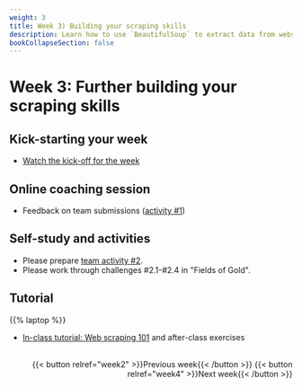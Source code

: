 ```yaml
---
weight: 3
title: Week 3) Building your scraping skills
description: Learn how to use `BeautifulSoup` to extract data from websites and select a data source for your team project.
bookCollapseSection: false
---
```


# Week 3: Further building your scraping skills

## Kick-starting your week
- [Watch the kick-off for the week](https://youtu.be/j8DqkHBPuic)

## Online coaching session
- Feedback on team submissions ([activity #1](../../project/workplan/activity1))

## Self-study and activities
- Please prepare [team activity #2](../../../docs/project/workplan/activity2.md).
- Please work through challenges #2.1-#2.4 in "Fields of Gold".
<!--- Finalize teams (sign-up options are on Canvas)-->

## Tutorial
{{% laptop %}}
- [In-class tutorial: Web scraping 101](docs/tutorials/webscraping101) and after-class exercises


<!--
[Break-out activity](activity.md) to generate project ideas and getting to know each other
- Initial group formation for team projects
-->


<!--## Activities (individual exercises or team project)
- Please complete data availability / research fit assessment for your team project
<!--
- Please collect questions on our board on XXXX; we will answer with updates in the notebooks to resolve questions
-->

<br>

<div style="text-align: right">
{{< button relref="week2" >}}Previous week{{< /button >}}
{{< button relref="week4" >}}Next week{{< /button >}}
</div>